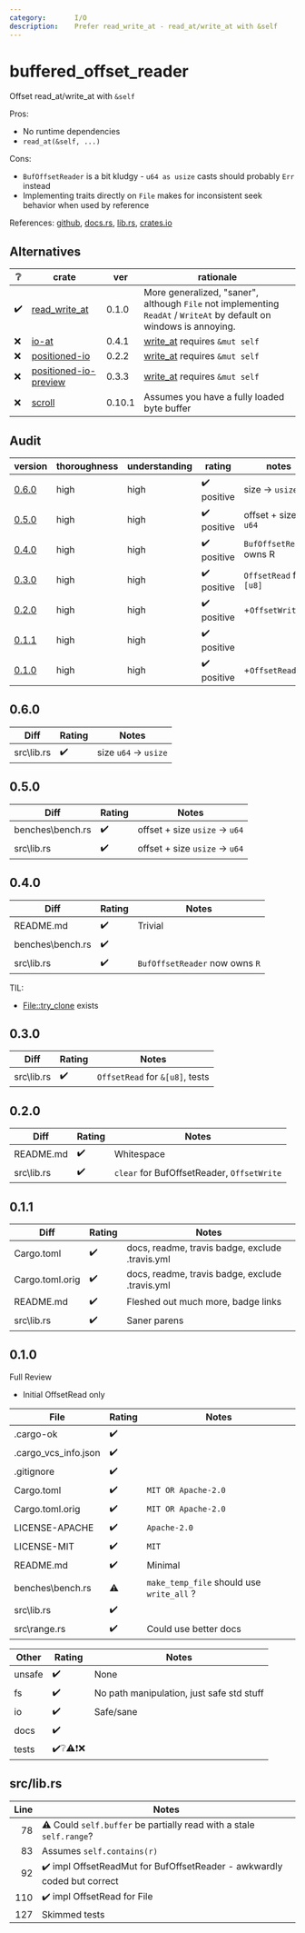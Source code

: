 ```yaml
---
category:       I/O
description:    Prefer read_write_at - read_at/write_at with &self
---
```


# buffered_offset_reader

Offset read_at/write_at with `&self`

Pros:
* No runtime dependencies
* `read_at(&self, ...)`

Cons:
* `BufOffsetReader` is a bit kludgy - `u64 as usize` casts should probably `Err` instead
* Implementing traits directly on `File` makes for inconsistent seek behavior when used by reference

References:
[github](https://github.com/sbillig/buffered_offset_reader),
[docs.rs](https://docs.rs/buffered_offset_reader/),
[lib.rs](https://lib.rs/crates/buffered_offset_reader),
[crates.io](https://crates.io/crates/buffered_offset_reader)



## Alternatives

| ❔  | crate                   | ver   | rationale |
|-----| ----------------------- | ----- | --------- |
| ✔️ | [read_write_at]          | 0.1.0 | More generalized, "saner", although `File` not implementing `ReadAt` / `WriteAt` by default on windows is annoying.
| ❌ | [io-at]                  | 0.4.1 | [write_at](https://docs.rs/io-at/0.4.1/io_at/trait.WriteAt.html#tymethod.write_at) requires `&mut self`
| ❌ | [positioned-io]          | 0.2.2 | [write_at](https://docs.rs/positioned-io/0.2.2/positioned_io/trait.WriteAt.html#tymethod.write_at) requires `&mut self`
| ❌ | [positioned-io-preview]  | 0.3.3 | [write_at](https://docs.rs/positioned-io-preview/0.3.3/positioned_io_preview/trait.WriteAt.html#tymethod.write_at) requires `&mut self`
| ❌ | [scroll]                 | 0.10.1 | Assumes you have a fully loaded byte buffer

[buffered_offset_reader]:   https://lib.rs/crates/io-at
[read_write_at]:            https://lib.rs/crates/read_write_at
[io-at]:                    https://lib.rs/crates/io-at
[positioned-io]:            https://lib.rs/crates/positioned-io
[positioned-io-preview]:    https://lib.rs/crates/positioned-io-preview
[scroll]:                   https://lib.rs/crates/scroll



## Audit

| version   | thoroughness | understanding | rating | notes |
| --------- | ------------ | ------------- | ------ | ----- |
| [0.6.0] | high | high | ✔️ positive | size -> `usize`
| [0.5.0] | high | high | ✔️ positive | offset + size -> `u64`
| [0.4.0] | high | high | ✔️ positive | `BufOffsetReader` owns R
| [0.3.0] | high | high | ✔️ positive | `OffsetRead` for `&[u8]`
| [0.2.0] | high | high | ✔️ positive | +`OffsetWrite`
| [0.1.1] | high | high | ✔️ positive | 
| [0.1.0] | high | high | ✔️ positive | +`OffsetRead`

<!--
    thoroughness:   none low medium high
    understanding:  none low medium high
    rating:         ❌ dangerous ⚠️❗️ negative ❔ neutral ✔️ positive ✔️ strong
-->

[0.6.0]: #0.6.0
[0.5.0]: #0.5.0
[0.4.0]: #0.4.0
[0.3.0]: #0.3.0
[0.2.0]: #0.2.0
[0.1.1]: #0.1.1
[0.1.0]: #0.1.0

<h2 name="0.6.0">0.6.0</h2>

| Diff                                                      | Rating | Notes |
| --------------------------------------------------------- | ------ | ----- |
| src\lib<span>.</span>rs                                   | ✔️ | size `u64` -> `usize`

<h2 name="0.5.0">0.5.0</h2>

| Diff                                                      | Rating | Notes |
| --------------------------------------------------------- | ------ | ----- |
| benches\bench<span>.</span>rs                             | ✔️ | offset + size `usize` -> `u64`
| src\lib<span>.</span>rs                                   | ✔️ | offset + size `usize` -> `u64`

<h2 name="0.4.0">0.4.0</h2>

| Diff                                                      | Rating | Notes |
| --------------------------------------------------------- | ------ | ----- |
| README<span>.</span>md                                    | ✔️ | Trivial
| benches\bench<span>.</span>rs                             | ✔️
| src\lib<span>.</span>rs                                   | ✔️ | `BufOffsetReader` now owns `R`

TIL:
* [File::try_clone](https://doc.rust-lang.org/std/fs/struct.File.html#method.try_clone) exists

<h2 name="0.3.0">0.3.0</h2>

| Diff                                                      | Rating | Notes |
| --------------------------------------------------------- | ------ | ----- |
| src\lib<span>.</span>rs                                   | ✔️ | `OffsetRead` for `&[u8]`, tests

<h2 name="0.2.0">0.2.0</h2>

| Diff                                                      | Rating | Notes |
| --------------------------------------------------------- | ------ | ----- |
| README<span>.</span>md                                    | ✔️ | Whitespace
| src\lib<span>.</span>rs                                   | ✔️ | `clear` for BufOffsetReader, `OffsetWrite`

<h2 name="0.1.1">0.1.1</h2>

| Diff                                                      | Rating | Notes |
| --------------------------------------------------------- | ------ | ----- |
| Cargo<span>.</span>toml                                   | ✔️ | docs, readme, travis badge, exclude .travis.yml
| Cargo<span>.</span>toml<span>.</span>orig                 | ✔️ | docs, readme, travis badge, exclude .travis.yml
| README<span>.</span>md                                    | ✔️ | Fleshed out much more, badge links
| src\lib<span>.</span>rs                                   | ✔️ | Saner parens

<h2 name="0.1.0">0.1.0</h2>

Full Review
* Initial OffsetRead only

| File                                                      | Rating | Notes |
| --------------------------------------------------------- | ------ | ----- |
| <span>.</span>cargo-ok                                    | ✔️
| <span>.</span>cargo_vcs_info<span>.</span>json            | ✔️
| <span>.</span>gitignore                                   | ✔️
| Cargo<span>.</span>toml                                   | ✔️ | `MIT OR Apache-2.0`
| Cargo<span>.</span>toml<span>.</span>orig                 | ✔️ | `MIT OR Apache-2.0`
| LICENSE-APACHE                                            | ✔️ | `Apache-2.0`
| LICENSE-MIT                                               | ✔️ | `MIT`
| README<span>.</span>md                                    | ✔️ | Minimal
| benches\bench<span>.</span>rs                             | ⚠️ | `make_temp_file` should use `write_all` ?
| src\lib<span>.</span>rs                                   | ✔️
| src\range<span>.</span>rs                                 | ✔️ | Could use better docs

| Other     | Rating | Notes |
| --------- | ------ | ----- |
| unsafe    | ✔️ | None
| fs        | ✔️ | No path manipulation, just safe std stuff
| io        | ✔️ | Safe/sane
| docs      | ✔️
| tests     | ✔️❔⚠️❗❌

<h2 name="0.1.0/src/lib.rs">src/lib.rs</h2>

| Line  | Notes |
| -----:| ----- |
| 78    | ⚠️ Could `self.buffer` be partially read with a stale `self.range`?
| 83    | Assumes `self.contains(r)`
| 92    | ✔️ impl OffsetReadMut for BufOffsetReader - awkwardly coded but correct
| 110   | ✔️ impl OffsetRead for File
| 127   | Skimmed tests

<!-- Templates

✔️❔⚠️❗️❌

#### :exclamation:  \[1\] Unsound ...
#### \[1\] Note ...
[1]: #exclamation--1-unsound-...
[2]: #1-note-...
[user/repository#1]: https://github.com/user/repository/issues/1
[user/repository#1]: https://github.com/user/repository/pull/1



# DiffVersionTemplate

| diff                  | rating | notes |
| --------------------- | ------ | ----- |
| 

# Full File Version Template

| Line  | Notes |
| -----:| ----- |
| 

-->
